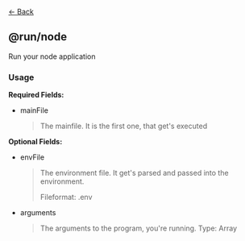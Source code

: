 [<- Back](../index.md)

## @run/node

Run your node application

### Usage

**Required Fields:**

-   mainFile
    > The mainfile. It is the first one, that get's executed

**Optional Fields:**

-   envFile

    > The environment file. It get's parsed and passed into the environment.
    >
    > Fileformat: .env

-   arguments
    > The arguments to the program, you're running. Type: Array
